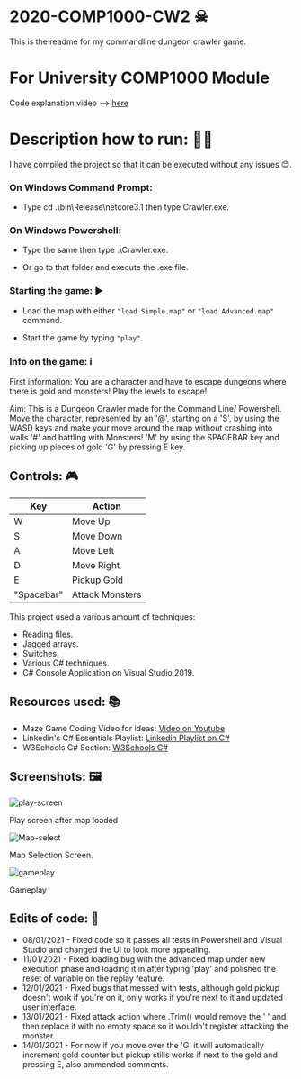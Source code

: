 # 2020-COMP1000-CW2 ☠

This is the readme for my commandline dungeon crawler game. 

# For University COMP1000 Module

Code explanation video --> [here](https://youtu.be/s-HPMGwV-Es)

# Description how to run: 🏃‍♂️

I have compiled the project so that it can be executed without any issues 😊.

### On Windows Command Prompt:

* Type cd .\bin\Release\netcore3.1 then type Crawler.exe.

### On Windows Powershell:

* Type the same then type .\Crawler.exe.

* Or go to that folder and execute the .exe file.

### Starting the game: ▶

* Load the map with either `"load Simple.map"` or `"load Advanced.map"` command.

* Start the game by typing `"play"`.

### Info on the game: ℹ

First information: You are a character and have to escape dungeons where there is gold and monsters! Play the levels to escape!

Aim: This is a Dungeon Crawler made for the Command Line/ Powershell. Move the character, represented by an '@', starting on a 'S', by using the WASD keys and make your move around the map without crashing into walls '#' and battling with Monsters! 'M' by using the SPACEBAR key and picking up pieces of gold 'G' by pressing E key.

## Controls: 🎮

| Key | Action |
| --- | ------ |
|  W  | Move Up |
|  S  | Move Down |
|  A  | Move Left |
|  D  | Move Right |
|  E  |Pickup Gold |
| "Spacebar" | Attack Monsters |

This project used a various amount of techniques:

* Reading files.
* Jagged arrays.
* Switches.
* Various C# techniques.
* C# Console Application on Visual Studio 2019.

## Resources used: 📚

* Maze Game Coding Video for ideas: [Video on Youtube](https://www.youtube.com/watch?v=T0MpWTbwseg)
* Linkedin's C# Essentials Playlist: [Linkedin Playlist on C#](https://www.linkedin.com/learning/c-sharp-essential-training-1-syntax-and-object-oriented-programming/working-with-constants-and-enumerators?u=26140778)
* W3Schools C# Section: [W3Schools C#](https://www.w3schools.com/cs/default.asp)

## Screenshots: 🖼

![play-screen](https://user-images.githubusercontent.com/72020025/109822983-67b2a480-7c2f-11eb-9ba1-d287bbe3219e.PNG)

Play screen after map loaded

![Map-select](https://user-images.githubusercontent.com/72020025/109822988-684b3b00-7c2f-11eb-9e0d-4fb1be926862.PNG)

Map Selection Screen.

![gameplay](https://user-images.githubusercontent.com/72020025/109822990-684b3b00-7c2f-11eb-8780-d249a344b947.PNG)

Gameplay

## Edits of code: 📓

* 08/01/2021 - Fixed code so it passes all tests in Powershell and Visual Studio and changed the UI to look more appealing.
* 11/01/2021 - Fixed loading bug with the advanced map under new execution phase and loading it in after typing 'play' and polished the reset of variable on the replay feature.
* 12/01/2021 - Fixed bugs that messed with tests, although gold pickup doesn't work if you're on it, only works if you're next to it and updated user interface.
* 13/01/2021 - Fixed attack action where .Trim() would remove the ' ' and then replace it with no empty space so it wouldn't register attacking the monster.
* 14/01/2021 - For now if you move over the 'G' it will automatically increment gold counter but pickup stills works if next to the gold and pressing E, also ammended comments.
